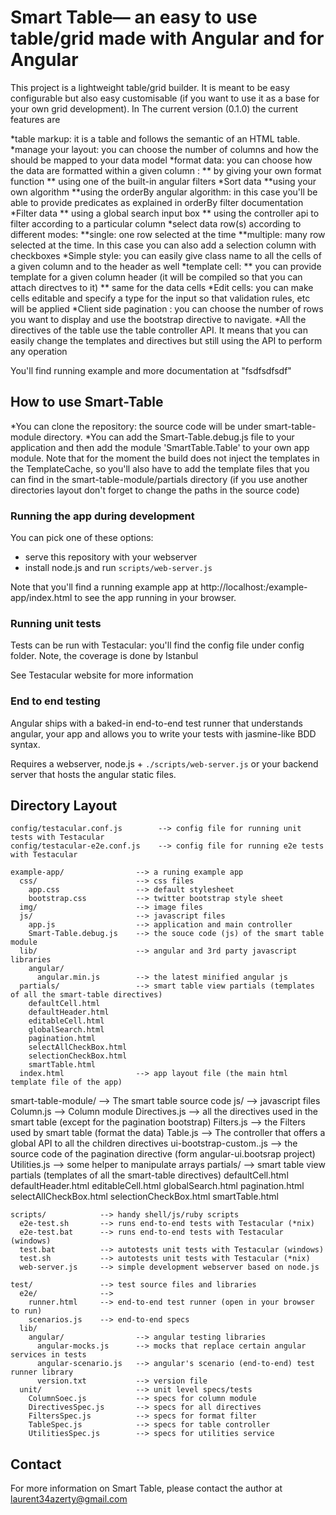 # Smart Table— an easy to use table/grid made with Angular and for Angular

This project is a lightweight table/grid builder. It is meant to be easy configurable but also easy customisable
(if you want to use it as a base for your own grid development). In The current version (0.1.0) the current features are

*table markup: it is a table and follows the semantic of an HTML table.
*manage your layout: you can choose the number of columns and how the should be mapped to your data model
*format data: you can choose how the data are formatted within a given column :
    ** by giving your own format function
    ** using one of the built-in angular filters
*Sort data
  **using your own algorithm
  **using the orderBy angular algorithm: in this case you'll be able to provide predicates as explained
     in orderBy filter documentation
*Filter data
    ** using a global search input box
    ** using the controller api to filter according to a particular column
*select data row(s) according to different modes:
    **single: one row selected at the time
    **multiple: many row selected at the time. In this case you can also add a selection column with checkboxes
*Simple style: you can easily give class name to all the cells of a given column and to the header as well
*template cell:
    ** you can provide template for a given column header (it will be compiled so that you can attach directves to it)
    ** same for the data cells
*Edit cells: you can make cells editable and specify a type for the input so that validation rules, etc will be applied
*Client side pagination : you can choose the number of rows you want to display and use the bootstrap directive to navigate.
*All the directives of the table use the table controller API. It means that you can easily change the templates and directives but still using
 the API to perform any operation

You'll find running example and more documentation at "fsdfsdfsdf"

## How to use Smart-Table

*You can clone the repository: the source code will be under smart-table-module directory.
*You can add the Smart-Table.debug.js file to your application and then add the module 'SmartTable.Table' to your own app module.
Note that for the moment the build does not inject the templates in the TemplateCache, so you'll also have to add the template files that you can
find in the smart-table-module/partials directory (if you use another directories layout don't forget to change the paths in the source code)

### Running the app during development

You can pick one of these options:

* serve this repository with your webserver
* install node.js and run `scripts/web-server.js`

Note that you'll find a running example app at http://localhost:<port>/example-app/index.html to see the app running in
your browser.

### Running unit tests

Tests can be run with Testacular: you'll find the config file under config folder. Note, the coverage is done by Istanbul

See Testacular website for more information


### End to end testing

Angular ships with a baked-in end-to-end test runner that understands angular, your app and allows
you to write your tests with jasmine-like BDD syntax.

Requires a webserver, node.js + `./scripts/web-server.js` or your backend server that hosts the angular static files.


## Directory Layout

    config/testacular.conf.js        --> config file for running unit tests with Testacular
    config/testacular-e2e.conf.js    --> config file for running e2e tests with Testacular

    example-app/                --> a runing example app
      css/                      --> css files
        app.css                 --> default stylesheet
        bootstrap.css           --> twitter bootstrap style sheet
      img/                      --> image files
      js/                       --> javascript files
        app.js                  --> application and main controller
        Smart-Table.debug.js    --> the souce code (js) of the smart table module
      lib/                      --> angular and 3rd party javascript libraries
        angular/
          angular.min.js        --> the latest minified angular js
      partials/                 --> smart table view partials (templates of all the smart-table directives)
        defaultCell.html
        defaultHeader.html
        editableCell.html
        globalSearch.html
        pagination.html
        selectAllCheckBox.html
        selectionCheckBox.html
        smartTable.html
      index.html                --> app layout file (the main html template file of the app)

   smart-table-module/          --> The smart table source code
      js/                       --> javascript files
        Column.js               --> Column module
        Directives.js           --> all the directives used in the smart table (except for the pagination bootstrap)
        Filters.js              --> the Filters used by smart table (format the data)
        Table.js                --> The controller that offers a global API to all the children directives
        ui-bootstrap-custom..js --> the source code of the pagination directive (form angular-ui.bootsrap project)
        Utilities.js            --> some helper to manipulate arrays
      partials/                 --> smart table view partials (templates of all the smart-table directives)
        defaultCell.html
        defaultHeader.html
        editableCell.html
        globalSearch.html
        pagination.html
        selectAllCheckBox.html
        selectionCheckBox.html
        smartTable.html

    scripts/            --> handy shell/js/ruby scripts
      e2e-test.sh       --> runs end-to-end tests with Testacular (*nix)
      e2e-test.bat      --> runs end-to-end tests with Testacular (windows)
      test.bat          --> autotests unit tests with Testacular (windows)
      test.sh           --> autotests unit tests with Testacular (*nix)
      web-server.js     --> simple development webserver based on node.js

    test/               --> test source files and libraries
      e2e/              -->
        runner.html     --> end-to-end test runner (open in your browser to run)
        scenarios.js    --> end-to-end specs
      lib/
        angular/                --> angular testing libraries
          angular-mocks.js      --> mocks that replace certain angular services in tests
          angular-scenario.js   --> angular's scenario (end-to-end) test runner library
          version.txt           --> version file
      unit/                     --> unit level specs/tests
        ColumnSoec.js           --> specs for column module
        DirectivesSpec.js       --> specs for all directives
        FiltersSpec.js          --> specs for format filter
        TableSpec.js            --> specs for table controller
        UtilitiesSpec.js        --> specs for utilities service

## Contact

For more information on Smart Table, please contact the author at laurent34azerty@gmail.com
